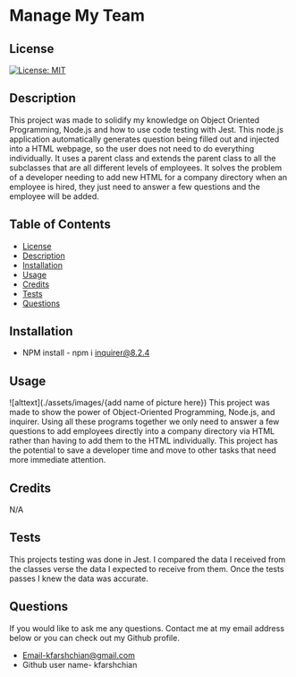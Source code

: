 

  # Manage My Team

  ## License
  [![License: MIT](https://img.shields.io/badge/License-MIT-yellow.svg)](https://opensource.org/licenses/MIT)

  ## Description
  This project was made to solidify my knowledge on Object Oriented Programming, Node.js and how to use code testing with Jest. This node.js application automatically generates question being filled out and injected into a HTML webpage, so the user does not need to do everything individually. It uses a parent class and extends the parent class to all the subclasses that are all different levels of employees. It solves the problem of a developer needing to add new HTML for a company directory when an employee is hired, they just need to answer a few questions and the employee will be added. 

  ## Table of Contents
  - [License](#License)
  - [Description](#Description)
  - [Installation](#installation)
  - [Usage](#Usage)
  - [Credits](#credits)
  - [Tests](#Tests)
  - [Questions](#Questions)
  
  ## Installation
  - NPM install - npm i inquirer@8.2.4 

  ## Usage
  ![alttext](./assets/images/{add name of picture here})
  This project was made to show the power of Object-Oriented Programming, Node.js, and inquirer. Using all these programs together we only need to answer a few questions to add employees directly into a company directory via HTML rather than having to add them to the HTML individually. This project has the potential to save a developer time and move to other tasks that need more immediate attention. 
  
  ## Credits
  N/A

  ## Tests
  This projects testing was done in Jest. I compared the data I received from the classes verse the data I expected to receive from them. Once the tests passes I knew the data was accurate.

  ## Questions
  If you would like to ask me any questions. Contact me at my email address below or you can check out my Github profile.
  - Email-kfarshchian@gmail.com
  - Github user name- kfarshchian
  
  
